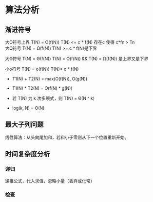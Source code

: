 # 算法分析

## 渐进符号

大O符号上界 T(N) = O(f(N)) T(N) <= c * f(N)
存在c 使得   c*fn > Tn   
大Ω符号 T(N) = Ω(f(N)) T(N) >= c * f(N)是下界

大Θ符号 T(N) = Θ(f(N)) T(N) = O(f(N)) && T(N) = Ω(f(N)) 是上界又是下界

小o符号 T(N) = o(f(N))   T(N)< c * f(N)

* T1(N) + T2(N) = max(O(f(N)), O(g(N))

* T1(N) * T2(N) = O(f(N) * g(N))

* 若 T(N) 为 k 次多项式，则 T(N) = Θ(N ^ k)

* log(k, N) = O(N)

## 最大子列问题

线性算法：从头向尾加和，若和小于零则从下一个位置重新开始。

## 时间复杂度分析

### 递归

递推公式，代入求值，忽略小量（丢弃或化常）

### 检查



